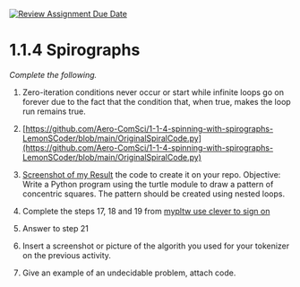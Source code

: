[![Review Assignment Due Date](https://classroom.github.com/assets/deadline-readme-button-22041afd0340ce965d47ae6ef1cefeee28c7c493a6346c4f15d667ab976d596c.svg)](https://classroom.github.com/a/SkD24yV8)
# 1.1.4 Spirographs

*Complete the following.*

1.  Zero-iteration conditions never occur or start while infinite loops go on forever due to the fact that the condition that, when true, makes the loop run remains true.
2. [https://github.com/Aero-ComSci/1-1-4-spinning-with-spirographs-LemonSCoder/blob/main/OriginalSpiralCode.py](https://github.com/Aero-ComSci/1-1-4-spinning-with-spirographs-LemonSCoder/blob/main/OriginalSpiralCode.py)
4. [Screenshot of my Result](https://github.com/Aero-ComSci/1-1-4-spinning-with-spirographs-LemonSCoder/blob/main/images/ConcentricSquares.png) the code to create it on your repo.
Objective: Write a Python program using the turtle module to draw a pattern of concentric squares. The pattern should be created using nested loops.


4. Complete the steps 17, 18 and 19 from [mypltw use clever to sign on](https://pltw.read.inkling.com/a/b/5310c007377c46e28d745961310f0c2e/p/728c751a6c4145bea0ea83c5058fb9f9#44b0003a2ee14fcc9865e7bb5faec747)
5. Answer to step 21
6. Insert a screenshot or picture of the algorith you used for your tokenizer on the previous activity.
7. Give an example of an undecidable problem, attach code.
   


